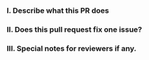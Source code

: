 <!-- 
Please make sure you have read and understood the contributing guidelines;
https://github.com/openkruise/kruise/blob/master/CONTRIBUTING.md -->

### Ⅰ. Describe what this PR does


### II. Does this pull request fix one issue?
<!--If so, add "fixes #xxxx" below in the next line, for example, fixes #15. Otherwise, add "NONE" -->


### III. Special notes for reviewers if any.


